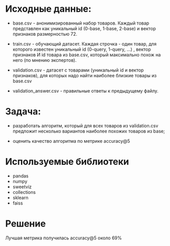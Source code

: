 # Исходные данные:

* base.csv - анонимизированный набор товаров. Каждый товар представлен как уникальный id (0-base, 1-base, 2-base) и вектор признаков размерностью 72.

* train.csv - обучающий датасет. Каждая строчка - один товар, для которого известен уникальный id (0-query, 1-query, …) , вектор признаков И id товара из base.csv, который максимально похож на него (по мнению экспертов).

* validation.csv - датасет с товарами (уникальный id и вектор признаков), для которых надо найти наиболее близкие товары из base.csv

* validation_answer.csv - правильные ответы к предыдущему файлу.

# Задача: 

* разработать алгоритм, который для всех товаров из validation.csv предложит несколько вариантов наиболее похожих товаров из base;

* оценить качество алгоритма по метрике accuracy@5

# Используемые библиотеки

* pandas
* numpy
* sweetviz
* collections
* sklearn
* faiss
# Решение
Лучшая метрика получилась accuracy@5 около 69%
